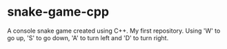# snake-game-cpp
A console snake game created using C++.
My first repository. Using 'W' to go up, 'S' to go down, 'A' to turn left and 'D' to turn right.
